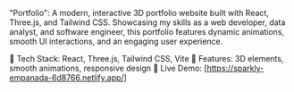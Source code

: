 "Portfolio":
A modern, interactive 3D portfolio website built with React, Three.js, and Tailwind CSS. Showcasing my skills as a web developer, data analyst, and software engineer, this portfolio features dynamic animations, smooth UI interactions, and an engaging user experience.

🔹 Tech Stack: React, Three.js, Tailwind CSS, Vite
🔹 Features: 3D elements, smooth animations, responsive design
🔹 Live Demo: [https://sparkly-empanada-6d8766.netlify.app/]
